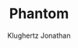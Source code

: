 ---
title: "Phantom"
github: https://github.com/klugjo/hexo-theme-phantom
demo: http://www.codeblocq.com/assets/projects/hexo-theme-phantom/        
author: Klughertz Jonathan
ssg:
  - Hexo
---